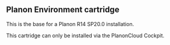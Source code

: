 Planon Environment cartridge
----------------------------

This is the base for a Planon R14 SP20.0 installation.

This cartridge can only be installed via the PlanonCloud Cockpit.